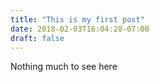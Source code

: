 ```yaml
---
title: "This is my first post"
date: 2018-02-03T16:04:28-07:00
draft: false
---
```


Nothing much to see here